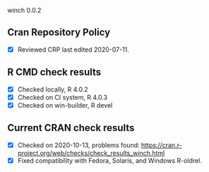 winch 0.0.2

## Cran Repository Policy

- [x] Reviewed CRP last edited 2020-07-11.

## R CMD check results

- [x] Checked locally, R 4.0.2
- [x] Checked on CI system, R 4.0.3
- [x] Checked on win-builder, R devel

## Current CRAN check results

- [x] Checked on 2020-10-13, problems found: https://cran.r-project.org/web/checks/check_results_winch.html
- [x] Fixed compatibility with Fedora, Solaris, and Windows R-oldrel.
